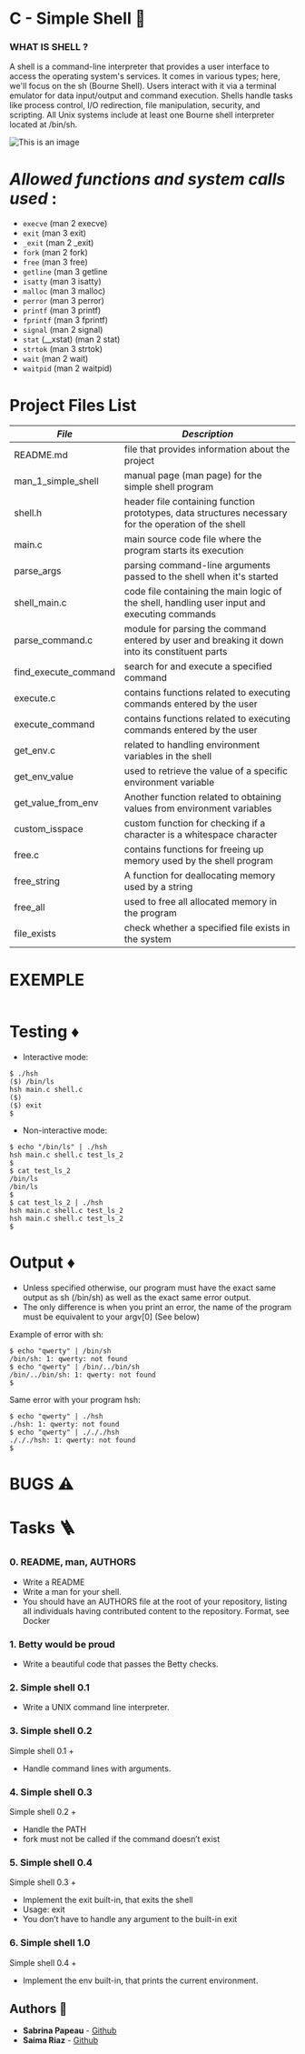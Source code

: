 # **C - Simple Shell** :bell:

### **WHAT IS SHELL ?**

A shell is a command-line interpreter that provides a user interface to access the operating system's services. It comes in various types; here, we'll focus on the sh (Bourne Shell). Users interact with it via a terminal emulator for data input/output and command execution. Shells handle tasks like process control, I/O redirection, file manipulation, security, and scripting. All Unix systems include at least one Bourne shell interpreter located at /bin/sh.

![This is an image](https://zupimages.net/up/23/34/0d6p.jpg)

# ***Allowed functions and system calls used*** :

* ```execve``` (man 2 execve)
* ```exit``` (man 3 exit)
* ```_exit``` (man 2 _exit)
* ```fork``` (man 2 fork)
* ```free``` (man 3 free)
* ```getline``` (man 3 getline
* ```isatty``` (man 3 isatty)
* ```malloc``` (man 3 malloc)
* ```perror``` (man 3 perror)
* ```printf``` (man 3 printf)
* ```fprintf``` (man 3 fprintf)
* ```signal``` (man 2 signal)
* ```stat``` (__xstat) (man 2 stat)
* ```strtok``` (man 3 strtok)
* ```wait``` (man 2 wait)
* ```waitpid``` (man 2 waitpid)

# **Project Files List**

|***File***|***Description***|
|---|---|
|README.md|file that provides information about the project|
|man_1_simple_shell|manual page (man page) for the simple shell program|
|shell.h|header file containing function prototypes, data structures necessary for the operation of the shell|
|main.c|main source code file where the program starts its execution|
|parse_args|parsing command-line arguments passed to the shell when it's started|
|shell_main.c|code file containing the main logic of the shell, handling user input and executing commands|
|parse_command.c|module for parsing the command entered by  user and breaking it down into its constituent parts|
|find_execute_command|search for and execute a specified command|
|execute.c|contains functions related to executing commands entered by the user|
|execute_command|contains functions related to executing commands entered by the user|
|get_env.c|related to handling environment variables in the shell|
|get_env_value|used to retrieve the value of a specific environment variable|
|get_value_from_env|Another function related to obtaining values from environment variables|
|custom_isspace|custom function for checking if a character is a whitespace character|
|free.c|contains functions for freeing up memory used by the shell program|
|free_string|A function for deallocating memory used by a string|
|free_all|used to free all allocated memory in the program|
|file_exists|check whether a specified file exists in the system|

# **EXEMPLE**

```

```

# **Testing** :diamonds:

* Interactive mode:

```
$ ./hsh
($) /bin/ls
hsh main.c shell.c
($)
($) exit
$
```

* Non-interactive mode:

```
$ echo "/bin/ls" | ./hsh
hsh main.c shell.c test_ls_2
$
$ cat test_ls_2
/bin/ls
/bin/ls
$
$ cat test_ls_2 | ./hsh
hsh main.c shell.c test_ls_2
hsh main.c shell.c test_ls_2
$
```

# **Output** :diamonds:

* Unless specified otherwise, our program must have the exact same output as sh (/bin/sh) as well as the exact same error output.
* The only difference is when you print an error, the name of the program must be equivalent to your argv[0] (See below)

Example of error with sh:

```
$ echo "qwerty" | /bin/sh
/bin/sh: 1: qwerty: not found
$ echo "qwerty" | /bin/../bin/sh
/bin/../bin/sh: 1: qwerty: not found
$
```

Same error with your program hsh:

```
$ echo "qwerty" | ./hsh
./hsh: 1: qwerty: not found
$ echo "qwerty" | ./././hsh
./././hsh: 1: qwerty: not found
$
```

# **BUGS** :warning:



# **Tasks** :ladder:

### **0. README, man, AUTHORS**

* Write a README
* Write a man for your shell.
* You should have an AUTHORS file at the root of your repository, listing all individuals having contributed content to the repository. Format, see Docker

### **1. Betty would be proud**

* Write a beautiful code that passes the Betty checks.

### **2. Simple shell 0.1**

* Write a UNIX command line interpreter.

### **3. Simple shell 0.2**

Simple shell 0.1 +

* Handle command lines with arguments.

### **4. Simple shell 0.3**

Simple shell 0.2 +

* Handle the PATH
* fork must not be called if the command doesn’t exist

### **5. Simple shell 0.4**

Simple shell 0.3 +

* Implement the exit built-in, that exits the shell
* Usage: exit
* You don’t have to handle any argument to the built-in exit

### **6. Simple shell 1.0**

Simple shell 0.4 +

* Implement the env built-in, that prints the current environment.

## **Authors** :two_women_holding_hands:
* **Sabrina Papeau** - [Github](https://github.com/Holbiwan)
* **Saima Riaz** - [Github](https://github.com/saima-riaz)
